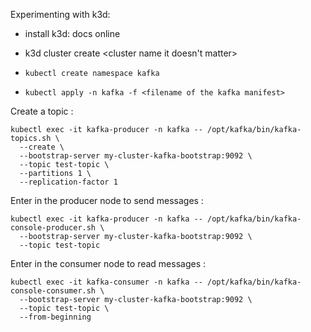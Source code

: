 Experimenting with k3d:

- install k3d: docs online

- k3d cluster create <cluster name it doesn't matter>

- ```kubectl create namespace kafka```

- ```kubectl apply -n kafka -f <filename of the kafka manifest>```


Create a topic :

```
kubectl exec -it kafka-producer -n kafka -- /opt/kafka/bin/kafka-topics.sh \
  --create \
  --bootstrap-server my-cluster-kafka-bootstrap:9092 \
  --topic test-topic \
  --partitions 1 \
  --replication-factor 1
```

Enter in the producer node to send messages :

```
kubectl exec -it kafka-producer -n kafka -- /opt/kafka/bin/kafka-console-producer.sh \
  --bootstrap-server my-cluster-kafka-bootstrap:9092 \
  --topic test-topic
```

Enter in the consumer node to read messages : 
```
kubectl exec -it kafka-consumer -n kafka -- /opt/kafka/bin/kafka-console-consumer.sh \
  --bootstrap-server my-cluster-kafka-bootstrap:9092 \
  --topic test-topic \
  --from-beginning
```
